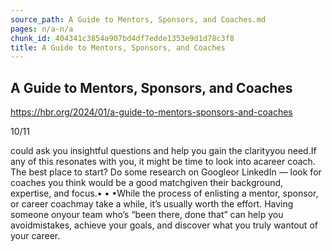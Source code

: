 ```yaml
---
source_path: A Guide to Mentors, Sponsors, and Coaches.md
pages: n/a-n/a
chunk_id: 404341c3854a907bd4df7edde1353e9d1d78c3f8
title: A Guide to Mentors, Sponsors, and Coaches
---
```

## A Guide to Mentors, Sponsors, and Coaches

https://hbr.org/2024/01/a-guide-to-mentors-sponsors-and-coaches

10/11

could ask you insightful questions and help you gain the clarityyou need.If any of this resonates with you, it might be time to look into acareer coach. The best place to start? Do some research on Googleor LinkedIn — look for coaches you think would be a good matchgiven their background, expertise, and focus.• • •While the process of enlisting a mentor, sponsor, or career coachmay take a while, it’s usually worth the effort. Having someone onyour team who’s “been there, done that” can help you avoidmistakes, achieve your goals, and discover what you truly wantout of your career.
